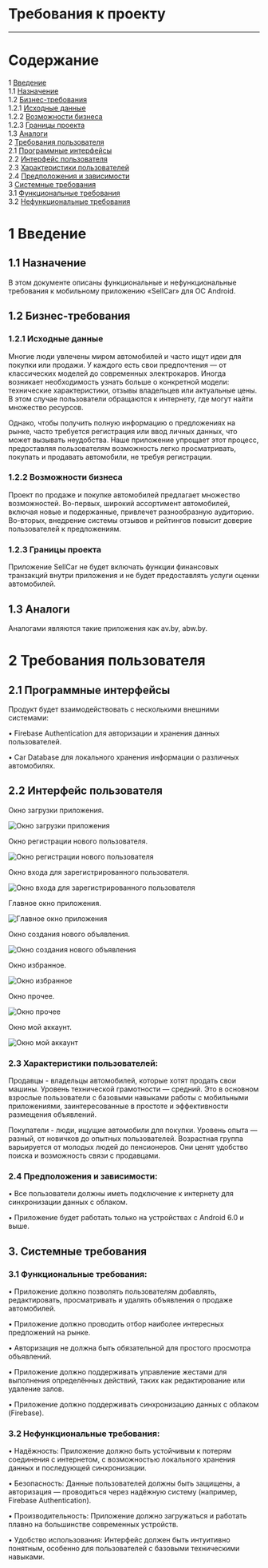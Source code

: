 # Требования к проекту
---

# Содержание
1 [Введение](#intro)  
1.1 [Назначение](#appointment)  
1.2 [Бизнес-требования](#business_requirements)  
1.2.1 [Исходные данные](#initial_data)  
1.2.2 [Возможности бизнеса](#business_opportunities)  
1.2.3 [Границы проекта](#project_boundary)  
1.3 [Аналоги](#analogues)  
2 [Требования пользователя](#user_requirements)  
2.1 [Программные интерфейсы](#software_interfaces)  
2.2 [Интерфейс пользователя](#user_interface)  
2.3 [Характеристики пользователей](#user_specifications)    
2.4 [Предположения и зависимости](#assumptions_and_dependencies)  
3 [Системные требования](#system_requirements)  
3.1 [Функциональные требования](#functional_requirements)   
3.2 [Нефункциональные требования](#non-functional_requirements)  

<a name="intro"/>

# 1 Введение

<a name="appointment"/>

## 1.1 Назначение
В этом документе описаны функциональные и нефункциональные требования к мобильному приложению «SellCar» для ОС Android. 

<a name="business_requirements"/>

## 1.2 Бизнес-требования

<a name="initial_data"/>

### 1.2.1 Исходные данные
Многие люди увлечены миром автомобилей и часто ищут идеи для покупки или продажи. У каждого есть свои предпочтения — от классических моделей до современных электрокаров. Иногда возникает необходимость узнать больше о конкретной модели: технические характеристики, отзывы владельцев или актуальные цены. В этом случае пользователи обращаются к интернету, где могут найти множество ресурсов.

Однако, чтобы получить полную информацию о предложениях на рынке, часто требуется регистрация или ввод личных данных, что может вызывать неудобства. Наше приложение упрощает этот процесс, предоставляя пользователям возможность легко просматривать, покупать и продавать автомобили, не требуя регистрации.

<a name="business_opportunities"/>

### 1.2.2 Возможности бизнеса
Проект по продаже и покупке автомобилей предлагает множество возможностей. Во-первых, широкий ассортимент автомобилей, включая новые и подержанные, привлечет разнообразную аудиторию. Во-вторых, внедрение системы отзывов и рейтингов повысит доверие пользователей к предложениям.

<a name="project_boundary"/>

### 1.2.3 Границы проекта
Приложение SellCar не будет включать функции финансовых транзакций внутри приложения и не будет предоставлять услуги оценки автомобилей.

<a name="analogues"/>

## 1.3 Аналоги
Аналогами являются такие приложения как av.by, abw.by.

<a name="user_requirements"/>

# 2 Требования пользователя

<a name="software_interfaces"/>

## 2.1 Программные интерфейсы
Продукт будет взаимодействовать с несколькими внешними системами:

•	Firebase Authentication для авторизации и хранения данных пользователей.

•	Car Database для локального хранения информации о различных автомобилях.


<a name="user_interface"/>

## 2.2 Интерфейс пользователя
Окно загрузки приложения.  

![Окно загрузки приложения](https://github.com/sunshine1uvv/SellCar/blob/master/docs/mockups/png/load%20window.png)  

Окно регистрации нового пользователя.  

![Окно регистрации нового пользователя](https://github.com/sunshine1uvv/SellCar/blob/master/docs/mockups/png/registration.png)

Окно входа для зарегистрированного пользователя.  

![Окно входа для зарегистрированного пользователя](https://github.com/sunshine1uvv/SellCar/blob/master/docs/mockups/png/sign.png)

Главное окно приложения.

![Главное окно приложения](https://github.com/sunshine1uvv/SellCar/blob/master/docs/mockups/png/main%20window.png)

Окно создания нового объявления. 

![Окно создания нового объявления](https://github.com/sunshine1uvv/SellCar/blob/master/docs/mockups/png/add%20ad.png) 

Окно избранное. 

![Окно избранное](https://github.com/sunshine1uvv/SellCar/blob/master/docs/mockups/png/favorites.png)

Окно прочее. 

![Окно прочее](https://github.com/sunshine1uvv/SellCar/blob/master/docs/mockups/png/other.png) 

Окно мой аккаунт. 

![Окно мой аккаунт](https://github.com/sunshine1uvv/SellCar/blob/master/docs/mockups/png/account.png)

<a name="user_specifications"></a>
### **2.3 Характеристики пользователей:**

Продавцы - владельцы автомобилей, которые хотят продать свои машины. Уровень технической грамотности — средний. Это в основном взрослые пользователи с базовыми навыками работы с мобильными приложениями, заинтересованные в простоте и эффективности размещения объявлений.

Покупатели - люди, ищущие автомобили для покупки. Уровень опыта — разный, от новичков до опытных пользователей. Возрастная группа варьируется от молодых людей до пенсионеров. Они ценят удобство поиска и возможность связи с продавцами.

<a name="assumptions_and_dependencies"></a>
### **2.4 Предположения и зависимости:**

•	Все пользователи должны иметь подключение к интернету для синхронизации данных с облаком.

•	Приложение будет работать только на устройствах с Android 6.0 и выше.

<a name="system_requirements"></a>
## **3. Системные требования**

<a name="functional_requirements"></a>
### **3.1 Функциональные требования:**

• Приложение должно позволять пользователям добавлять, редактировать, просматривать и удалять объявления о продаже автомобилей.
	
•	Приложение должно проводить отбор наиболее интересных предложений на рынке.
	
•	Авторизация не должна быть обязательной для простого просмотра объявлений.
	
•	Приложение должно поддерживать управление жестами для выполнения определённых действий, таких как редактирование или удаление залов.
   
•	Приложение должно поддерживать синхронизацию данных с облаком (Firebase).

<a name="non-functional_requirements"></a>
### **3.2 Нефункциональные требования:**

•	Надёжность: Приложение должно быть устойчивым к потерям соединения с интернетом, с возможностью локального хранения данных и последующей синхронизации.

•	Безопасность: Данные пользователей должны быть защищены, а авторизация — проводиться через надёжную систему (например, Firebase Authentication).

•	Производительность: Приложение должно загружаться и работать плавно на большинстве современных устройств.

•	Удобство использования: Интерфейс должен быть интуитивно понятным, особенно для пользователей с базовыми техническими навыками.
